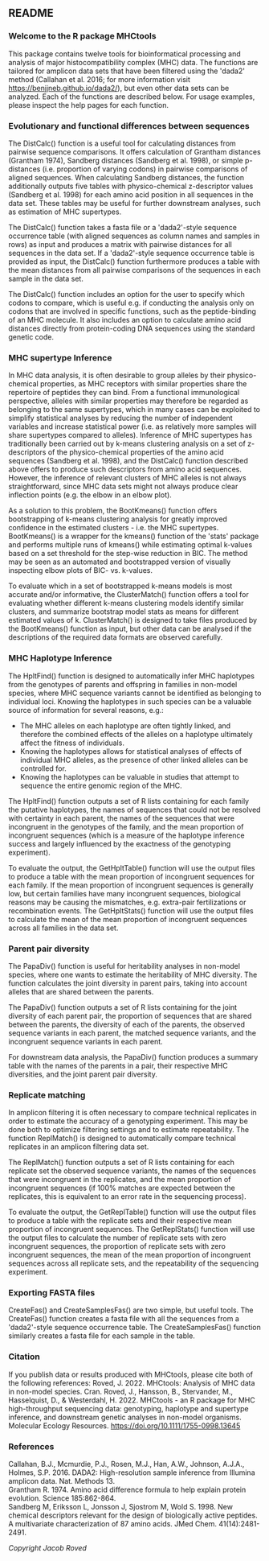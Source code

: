 ## README  

### Welcome to the R package MHCtools  

This package contains twelve tools for bioinformatical processing and analysis of major histocompatibility complex (MHC) data. The functions are tailored for amplicon data sets that have been filtered using the 'dada2' method (Callahan et al. 2016; for more information visit <https://benjjneb.github.io/dada2/>), but even other data sets can be analyzed. Each of the functions are described below. For usage examples, please inspect the help pages for each function.  
  
### Evolutionary and functional differences between sequences  

The DistCalc() function is a useful tool for calculating distances from pairwise sequence comparisons. It offers calculation of Grantham distances (Grantham 1974), Sandberg distances (Sandberg et al. 1998), or simple p-distances (i.e. proportion of varying codons) in pairwise comparisons of aligned sequences. When calculating Sandberg distances, the function additionally outputs five tables with physico-chemical z-descriptor values (Sandberg et al. 1998) for each amino acid position in all sequences in the data set. These tables may be useful for further downstream analyses, such as estimation of MHC supertypes.  

The DistCalc() function takes a fasta file or a 'dada2'-style sequence occurrence table (with aligned sequences as column names and samples in rows) as input and produces a matrix with pairwise distances for all sequences in the data set. If a 'dada2'-style sequence occurrence table is provided as input, the DistCalc() function furthermore produces a table with the mean distances from all pairwise comparisons of the sequences in each sample in the data set.  

The DistCalc() function includes an option for the user to specify which codons to compare, which is useful e.g. if conducting the analysis only on codons that are involved in specific functions, such as the peptide-binding of an MHC molecule. It also includes an option to calculate amino acid distances directly from protein-coding DNA sequences using the standard genetic code.  
  
### MHC supertype Inference 

In MHC data analysis, it is often desirable to group alleles by their physico-chemical properties, as MHC receptors with similar properties share the repertoire of peptides they can bind. From a functional immunological perspective, alleles with similar properties may therefore be regarded as belonging to the same supertypes, which in many cases can be exploited to simplify statistical analyses by reducing the number of independent variables and increase statistical power (i.e. as relatively more samples will share supertypes compared to alleles). Inference of MHC supertypes has traditionally been carried out by k-means clustering analysis on a set of z-descriptors of the physico-chemical properties of the amino acid sequences (Sandberg et al. 1998), and the DistCalc() function described above offers to produce such descriptors from amino acid sequences. However, the inference of relevant clusters of MHC alleles is not always straightforward, since MHC data sets might not always produce clear inflection points (e.g. the elbow in an elbow plot). 

As a solution to this problem, the BootKmeans() function offers bootstrapping of k-means clustering analysis for greatly improved confidence in the estimated clusters - i.e. the MHC supertypes. BootKmeans() is a wrapper for the kmeans() function of the 'stats' package and performs multiple runs of kmeans() while estimating optimal k-values based on a set threshold for the step-wise reduction in BIC. The method may be seen as an automated and bootstrapped version of visually inspecting elbow plots of BIC- vs. k-values.

To evaluate which in a set of bootstrapped k-means models is most accurate and/or informative, the ClusterMatch() function offers a tool for evaluating whether different k-means clustering models identify similar clusters, and summarize bootstrap model stats as means for different estimated values of k. ClusterMatch() is designed to take files produced by the BootKmeans() function as input, but other data can be analysed if the descriptions of the required data formats are observed carefully. 
  
### MHC Haplotype Inference  

The HpltFind() function is designed to automatically infer MHC haplotypes from the genotypes of parents and offspring in families in non-model species, where MHC sequence variants cannot be identified as belonging to individual loci. Knowing the haplotypes in such species can be a valuable source of information for several reasons, e.g.:  

* The MHC alleles on each haplotype are often tightly linked, and therefore the combined effects of the alleles on a haplotype ultimately affect the fitness of individuals.  
* Knowing the haplotypes allows for statistical analyses of effects of individual MHC alleles, as the presence of other linked alleles can be controlled for.  
* Knowing the haplotypes can be valuable in studies that attempt to sequence the entire genomic region of the MHC.  

The HpltFind() function outputs a set of R lists containing for each family the putative haplotypes, the names of sequences that could not be resolved with certainty in each parent, the names of the sequences that were incongruent in the genotypes of the family, and the mean proportion of incongruent sequences (which is a measure of the haplotype inference success and largely influenced by the exactness of the genotyping experiment).  

To evaluate the output, the GetHpltTable() function will use the output files to produce a table with the mean proportion of incongruent sequences for each family. If the mean proportion of incongruent sequences is generally low, but certain families have many incongruent sequences, biological reasons may be causing the mismatches, e.g. extra-pair fertilizations or recombination events. The GetHpltStats() function will use the output files to calculate the mean of the mean proportion of incongruent sequences across all families in the data set.  
  
### Parent pair diversity  

The PapaDiv() function is useful for heritability analyses in non-model species, where one wants to estimate the heritability of MHC diversity. The function calculates the joint diversity in parent pairs, taking into account alleles that are shared between the parents.  

The PapaDiv() function outputs a set of R lists containing for the joint diversity of each parent pair, the proportion of sequences that are shared between the parents, the diversity of each of the parents, the observed sequence variants in each parent, the matched sequence variants, and the incongruent sequence variants in each parent.  

For downstream data analysis, the PapaDiv() function produces a summary table with the names of the parents in a pair, their respective MHC diversities, and the joint parent pair diversity.  
  
### Replicate matching  

In amplicon filtering it is often necessary to compare technical replicates in order to estimate the accuracy of a genotyping experiment. This may be done both to optimize filtering settings and to estimate repeatability. The function ReplMatch() is designed to automatically compare technical replicates in an amplicon filtering data set.  

The ReplMatch() function outputs a set of R lists containing for each replicate set the observed sequence variants, the names of the sequences that were incongruent in the replicates, and the mean proportion of incongruent sequences (if 100% matches are expected between the replicates, this is equivalent to an error rate in the sequencing process).  

To evaluate the output, the GetReplTable() function will use the output files to produce a table with the replicate sets and their respective mean proportion of incongruent sequences. The GetReplStats() function will use the output files to calculate the number of replicate sets with zero incongruent sequences, the proportion of replicate sets with zero incongruent sequences, the mean of the mean proportion of incongruent sequences across all replicate sets, and the repeatability of the sequencing experiment.  
  
### Exporting FASTA files  

CreateFas() and CreateSamplesFas() are two simple, but useful tools. The CreateFas() function creates a fasta file with all the sequences from a 'dada2'-style sequence occurrence table. The CreateSamplesFas() function similarly creates a fasta file for each sample in the table.  
  
### Citation
  
If you publish data or results produced with MHCtools, please cite both of the following references: 
Roved, J. 2022. MHCtools: Analysis of MHC data in non-model species. Cran. 
Roved, J., Hansson, B., Stervander, M., Hasselquist, D., & Westerdahl, H. 2022. MHCtools - an R package for MHC high-throughput sequencing data: genotyping, haplotype and supertype inference, and downstream genetic analyses in non-model organisms. Molecular Ecology Resources. https://doi.org/10.1111/1755-0998.13645  

### References  

Callahan, B.J., Mcmurdie, P.J., Rosen, M.J., Han, A.W., Johnson, A.J.A., Holmes, S.P. 2016. DADA2: High-resolution sample inference from Illumina amplicon data. Nat. Methods 13.  
Grantham R. 1974. Amino acid difference formula to help explain protein evolution. Science 185:862-864.  
Sandberg M, Eriksson L, Jonsson J, Sjostrom M, Wold S. 1998. New chemical descriptors relevant for the design of biologically active peptides. A multivariate characterization of 87 amino acids. JMed Chem. 41(14):2481-2491.  
  
*Copyright Jacob Roved*  
